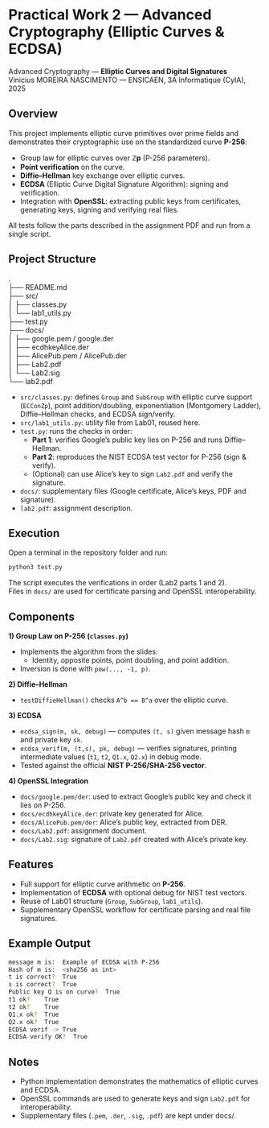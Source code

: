 # Practical Work 2 — Advanced Cryptography (Elliptic Curves & ECDSA)

Advanced Cryptography — **Elliptic Curves and Digital Signatures**  <br>
Vinicius MOREIRA NASCIMENTO — ENSICAEN, 3A Informatique (CyIA), 2025

## Overview
This project implements elliptic curve primitives over prime fields and demonstrates their cryptographic use on the standardized curve **P-256**:
- Group law for elliptic curves over **ℤp** (P-256 parameters).
- **Point verification** on the curve.
- **Diffie–Hellman** key exchange over elliptic curves.
- **ECDSA** (Elliptic Curve Digital Signature Algorithm): signing and verification.
- Integration with **OpenSSL**: extracting public keys from certificates, generating keys, signing and verifying real files.

All tests follow the parts described in the assignment PDF and run from a single script.

## Project Structure
. <br>
├── README.md <br>
├── src/ <br>
│   ├── classes.py <br>
│   └── lab1_utils.py <br>
├── test.py <br>
├── docs/ <br>
│   ├── google.pem / google.der <br>
│   ├── ecdhkeyAlice.der <br>
│   ├── AlicePub.pem / AlicePub.der <br>
│   ├── Lab2.pdf <br>
│   └── Lab2.sig <br>
└── lab2.pdf <br>

- `src/classes.py`: defines `Group` and `SubGroup` with elliptic curve support (`ECConZp`), point addition/doubling, exponentiation (Montgomery Ladder), Diffie–Hellman checks, and ECDSA sign/verify.
- `src/lab1_utils.py`: utility file from Lab01, reused here.
- `test.py`: runs the checks in order:
  - **Part 1**: verifies Google’s public key lies on P-256 and runs Diffie–Hellman.  
  - **Part 2**: reproduces the NIST ECDSA test vector for P-256 (sign & verify).  
  - (Optional) can use Alice’s key to sign `Lab2.pdf` and verify the signature.
- `docs/`: supplementary files (Google certificate, Alice’s keys, PDF and signature).
- `lab2.pdf`: assignment description.

## Execution
Open a terminal in the repository folder and run:
```bash
python3 test.py
```
The script executes the verifications in order (Lab2 parts 1 and 2).  
Files in `docs/` are used for certificate parsing and OpenSSL interoperability.

## Components

**1) Group Law on P-256 (`classes.py`)**  
- Implements the algorithm from the slides:
  - Identity, opposite points, point doubling, and point addition.
- Inversion is done with `pow(..., -1, p)`.

**2) Diffie–Hellman**  
- `testDiffieHellman()` checks `A^b == B^a` over the elliptic curve.

**3) ECDSA**  
- `ecdsa_sign(m, sk, debug)` — computes `(t, s)` given message hash `m` and private key `sk`.  
- `ecdsa_verif(m, (t,s), pk, debug)` — verifies signatures, printing intermediate values (`t1`, `t2`, `Q1.x`, `Q2.x`) in debug mode.  
- Tested against the official **NIST P-256/SHA-256 vector**.

**4) OpenSSL Integration**  
- `docs/google.pem/der`: used to extract Google’s public key and check it lies on P-256.  
- `docs/ecdhkeyAlice.der`: private key generated for Alice.  
- `docs/AlicePub.pem/der`: Alice’s public key, extracted from DER.  
- `docs/Lab2.pdf`: assignment document.  
- `docs/Lab2.sig`: signature of `Lab2.pdf` created with Alice’s private key.

## Features

- Full support for elliptic curve arithmetic on **P-256**.  
- Implementation of **ECDSA** with optional debug for NIST test vectors.  
- Reuse of Lab01 structure (`Group`, `SubGroup`, `lab1_utils`).  
- Supplementary OpenSSL workflow for certificate parsing and real file signatures.

## Example Output
```bash
message m is:  Example of ECDSA with P-256
Hash of m is:  <sha256 as int>
t is correct?  True
s is correct?  True
Public key Q is on curve?  True
t1 ok?    True
t2 ok?    True
Q1.x ok?  True
Q2.x ok?  True
ECDSA verif -> True
ECDSA verify OK?  True
```

## Notes

- Python implementation demonstrates the mathematics of elliptic curves and ECDSA.
- OpenSSL commands are used to generate keys and sign `Lab2.pdf` for interoperability.
- Supplementary files (`.pem`, `.der`, `.sig`, `.pdf`) are kept under docs/.